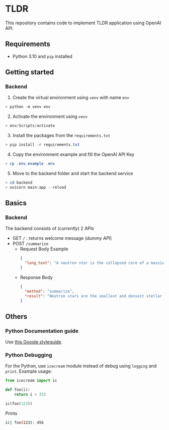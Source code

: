 # TLDR

This repository contains code to implement TLDR application using OpenAI API.

## Requirements

- Python 3.10 and `pip` installed

## Getting started

### Backend

1. Create the virtual environment using `venv` with name `env`

```powershell
> python -m venv env
```

2. Activate the environment using `venv`

```powershell
> env/Scripts/activate
```

3. Install the packages from the `requirements.txt`

```powershell
> pip install -r requirements.txt
```

4. Copy the environment example and fill the OpenAI API Key

```powershell
> cp .env.example .env
```

5. Move to the backend folder and start the backend service

```powershell
> cd backend
> uvicorn main:app --reload
```

## Basics

### Backend

The backend consists of (_currently_) 2 APIs

- GET `/` : returns welcome message (_dummy API_)
- POST `/summarize`
  - Request Body Example
    ```json
    {
      "long_text": "A neutron star is the collapsed core of a massive supergiant star, which had a total mass of between 10 and 25 solar masses, possibly more if the star was especially metal-rich.[1] Neutron stars are the smallest and densest stellar objects, excluding black holes and hypothetical white holes, quark stars, and strange stars.[2] Neutron stars have a radius on the order of 10 kilometres (6.2 mi) and a mass of about 1.4 solar masses.[3] They result from the supernova explosion of a massive star, combined with gravitational collapse, that compresses the core past white dwarf star density to that of atomic nuclei."
    }
    ```
  - Response Body
    ```json
    {
      "method": "summarize",
      "result": "Neutron stars are the smallest and densest stellar objects, formed from the supernova explosion of a massive star with a mass of 10-25 solar masses. They have a radius of about 10 km and a mass of 1.4 solar masses."
    }
    ```

## Others

### Python Documentation guide

Use [this Google styleguide](https://github.com/google/styleguide/blob/gh-pages/pyguide.md#38-comments-and-docstrings).

### Python Debugging

For the Python, use `icecream` module instead of debug using
`logging` and `print`. Example usage:

```python
from icecream import ic

def foo(i):
    return i + 333

ic(foo(123))
```

Prints

```bash
ic| foo(123): 456
```
